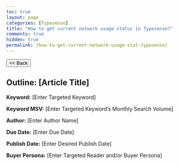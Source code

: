 ```yaml
---
toc: true
layout: page
categories: [Typesense]
title: "How to get current network usage status in Typesense?"
comments: true
hidden: true
permalink: /how-to-get-current-network-usage-stat-typesense/
---
```


<button class="back-button" onclick="window.history.back()"><< Back</button>

## Outline: [Article Title]

**Keyword:** [Enter Targeted Keyword]

**Keyword MSV:** [Enter Targeted Keyword’s Monthly Search Volume]

**Author:** [Enter Author Name]

**Due Date:** [Enter Due Date]

**Publish Date:** [Enter Desired Publish Date]

**Buyer Persona:** [Enter Targeted Reader and/or Buyer Persona]

<br>
